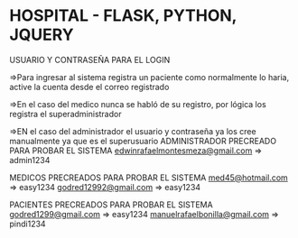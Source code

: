 # HOSPITAL - FLASK, PYTHON, JQUERY
USUARIO Y CONTRASEÑA PARA EL LOGIN

=>Para ingresar al sistema registra un paciente como normalmente lo haria, active la cuenta desde el correo registrado

=>En el caso del medico nunca se habló de su registro, por lógica los registra el superadministrador

=>EN el caso del administrador el usuario y contraseña ya los cree manualmente ya que es el superusuario
ADMINISTRADOR PRECREADO PARA PROBAR EL SISTEMA 
edwinrafaelmontesmeza@gmail.com => admin1234

MEDICOS PRECREADOS PARA PROBAR EL SISTEMA 
med45@hotmail.com      => easy1234
godred12992@gmail.com => easy1234

PACIENTES PRECREADOS PARA PROBAR EL SISTEMA 
godred1299@gmail.com          => easy1234
manuelrafaelbonilla@gmail.com => pindi1234
